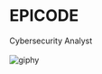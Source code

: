 # EPICODE
Cybersecurity Analyst <br><br>
![giphy](https://github.com/Jenovia02/Cybersecurity-Analyst/assets/134729946/ad5d5180-1532-40ed-ab83-315956470744)
